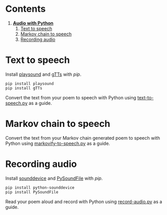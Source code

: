 # Contents
1. [**Audio with Python**](#audio-with-python)
    1. [Text to speech](#text-to-speech)
    2. [Markov chain to speech](#markov-chain-to-speech)
    3. [Recording audio](#recording-audio)


# Text to speech
Install [playsound](https://pypi.org/project/playsound/)
and [gTTs](https://gtts.readthedocs.io/en/latest/)
with *pip*.
```
pip install playsound
pip install gTTs
```

Convert the text from your poem to speech with Python
using [text-to-speech.py](\scripts\text-to-speech.py) as a guide.

# Markov chain to speech
Convert the text from your Markov chain generated poem to speech with Python
using [markovify-to-speech.py](\scripts\markovify-to-speech.py) as a guide.

# Recording audio
Install [sounddevice](https://gtts.readthedocs.io/en/latest/)
and [PySoundFile](https://pysoundfile.readthedocs.io/en/0.9.0/)
with *pip*.
```
pip install python-sounddevice
pip install PySoundFile
```

Read your poem aloud and record with Python
using [record-audio.py](\scripts\record-audio.py) as a guide.
